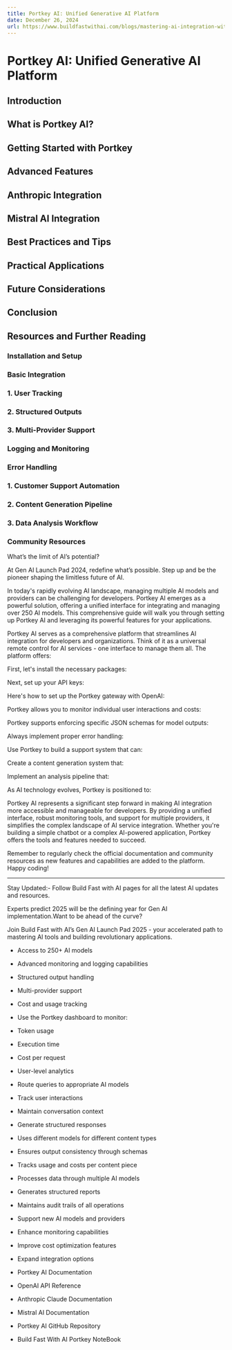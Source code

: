 ```yaml
---
title: Portkey AI: Unified Generative AI Platform
date: December 26, 2024
url: https://www.buildfastwithai.com/blogs/mastering-ai-integration-with-portkey-a-comprehensive-guide
---
```


# Portkey AI: Unified Generative AI Platform

## Introduction

## What is Portkey AI?

## Getting Started with Portkey

## Advanced Features

## Anthropic Integration

## Mistral AI Integration

## Best Practices and Tips

## Practical Applications

## Future Considerations

## Conclusion

## Resources and Further Reading

### Installation and Setup

### Basic Integration

### 1. User Tracking

### 2. Structured Outputs

### 3. Multi-Provider Support

### Logging and Monitoring

### Error Handling

### 1. Customer Support Automation

### 2. Content Generation Pipeline

### 3. Data Analysis Workflow

### Community Resources

What’s the limit of AI’s potential?

At Gen AI Launch Pad 2024, redefine what’s possible. Step up and be the pioneer shaping the limitless future of AI.

In today's rapidly evolving AI landscape, managing multiple AI models and providers can be challenging for developers. Portkey AI emerges as a powerful solution, offering a unified interface for integrating and managing over 250 AI models. This comprehensive guide will walk you through setting up Portkey AI and leveraging its powerful features for your applications.

Portkey AI serves as a comprehensive platform that streamlines AI integration for developers and organizations. Think of it as a universal remote control for AI services - one interface to manage them all. The platform offers:

First, let's install the necessary packages:

Next, set up your API keys:

Here's how to set up the Portkey gateway with OpenAI:

Portkey allows you to monitor individual user interactions and costs:

Portkey supports enforcing specific JSON schemas for model outputs:

Always implement proper error handling:

Use Portkey to build a support system that can:

Create a content generation system that:

Implement an analysis pipeline that:

As AI technology evolves, Portkey is positioned to:

Portkey AI represents a significant step forward in making AI integration more accessible and manageable for developers. By providing a unified interface, robust monitoring tools, and support for multiple providers, it simplifies the complex landscape of AI service integration. Whether you're building a simple chatbot or a complex AI-powered application, Portkey offers the tools and features needed to succeed.

Remember to regularly check the official documentation and community resources as new features and capabilities are added to the platform. Happy coding!

---------------------------------

Stay Updated:- Follow Build Fast with AI pages for all the latest AI updates and resources.

Experts predict 2025 will be the defining year for Gen AI implementation.Want to be ahead of the curve?

Join Build Fast with AI’s Gen AI Launch Pad 2025 - your accelerated path to mastering AI tools and building revolutionary applications.

* Access to 250+ AI models
* Advanced monitoring and logging capabilities
* Structured output handling
* Multi-provider support
* Cost and usage tracking

* Use the Portkey dashboard to monitor:
* Token usage
* Execution time
* Cost per request
* User-level analytics

* Route queries to appropriate AI models
* Track user interactions
* Maintain conversation context
* Generate structured responses

* Uses different models for different content types
* Ensures output consistency through schemas
* Tracks usage and costs per content piece

* Processes data through multiple AI models
* Generates structured reports
* Maintains audit trails of all operations

* Support new AI models and providers
* Enhance monitoring capabilities
* Improve cost optimization features
* Expand integration options

* Portkey AI Documentation
* OpenAI API Reference
* Anthropic Claude Documentation
* Mistral AI Documentation

* Portkey AI GitHub Repository
* Build Fast With AI Portkey NoteBook

